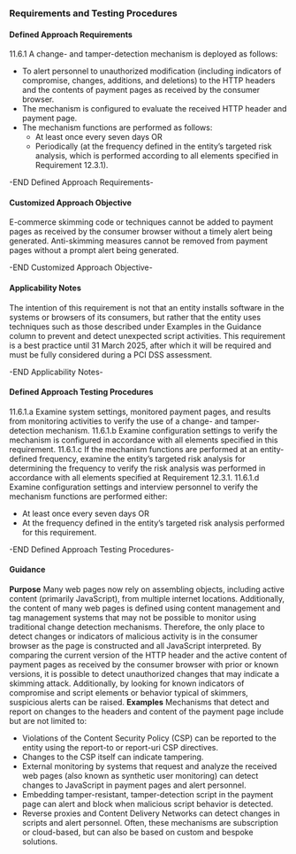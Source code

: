 ### Requirements and Testing Procedures

#### Defined Approach Requirements
11.6.1 A change- and tamper-detection mechanism is deployed as follows:
- To alert personnel to unauthorized modification (including indicators of compromise, changes, additions, and deletions) to the HTTP headers and the contents of payment pages as received by the consumer browser.
- The mechanism is configured to evaluate the received HTTP header and payment page.
- The mechanism functions are performed as follows:
	- At least once every seven days
	OR
	- Periodically (at the frequency defined in the entity’s targeted risk analysis, which is performed according to all elements specified in Requirement 12.3.1).

-END Defined Approach Requirements- 
#### Customized Approach Objective
E-commerce skimming code or techniques cannot be added to payment pages as received by the consumer browser without a timely alert being generated. Anti-skimming measures cannot be removed from payment pages without a prompt alert being generated.

-END Customized Approach Objective- 
#### Applicability Notes
The intention of this requirement is not that an entity installs software in the systems or browsers of its consumers, but rather that the entity uses techniques such as those described under Examples in the Guidance column to prevent and detect unexpected script activities.
This requirement is a best practice until 31 March 2025, after which it will be required and must be fully considered during a PCI DSS assessment.

-END Applicability Notes- 
#### Defined Approach Testing Procedures
11.6.1.a Examine system settings, monitored payment pages, and results from monitoring activities to verify the use of a change- and tamper-detection mechanism.
11.6.1.b Examine configuration settings to verify the mechanism is configured in accordance with all elements specified in this requirement.
11.6.1.c If the mechanism functions are performed at an entity-defined frequency, examine the entity’s targeted risk analysis for determining the frequency to verify the risk analysis was performed in accordance with all elements specified at Requirement 12.3.1.
11.6.1.d Examine configuration settings and interview personnel to verify the mechanism functions are performed either:
- At least once every seven days
OR
- At the frequency defined in the entity’s targeted risk analysis performed for this requirement.

-END Defined Approach Testing Procedures- 
#### Guidance
**Purpose**
Many web pages now rely on assembling objects, including active content (primarily JavaScript), from multiple internet locations. Additionally, the content of many web pages is defined using content management and tag management systems that may not be possible to monitor using traditional change detection mechanisms.
Therefore, the only place to detect changes or indicators of malicious activity is in the consumer browser as the page is constructed and all JavaScript interpreted.
By comparing the current version of the HTTP header and the active content of payment pages as received by the consumer browser with prior or known versions, it is possible to detect unauthorized changes that may indicate a skimming attack.
Additionally, by looking for known indicators of compromise and script elements or behavior typical of skimmers, suspicious alerts can be raised.
**Examples**
Mechanisms that detect and report on changes to the headers and content of the payment page include but are not limited to:
- Violations of the Content Security Policy (CSP) can be reported to the entity using the report-to or report-uri CSP directives.
- Changes to the CSP itself can indicate tampering.
- External monitoring by systems that request and analyze the received web pages (also known as synthetic user monitoring) can detect changes to JavaScript in payment pages and alert personnel.
- Embedding tamper-resistant, tamper-detection script in the payment page can alert and block when malicious script behavior is detected.
- Reverse proxies and Content Delivery Networks can detect changes in scripts and alert personnel.
Often, these mechanisms are subscription or cloud-based, but can also be based on custom and bespoke solutions.